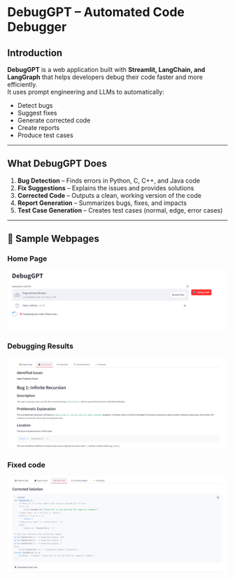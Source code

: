 # DebugGPT – Automated Code Debugger   

##  Introduction   
**DebugGPT** is a web application built with **Streamlit, LangChain, and LangGraph** that helps developers debug their code faster and more efficiently.  
It uses prompt engineering and LLMs to automatically:  
- Detect bugs  
- Suggest fixes  
- Generate corrected code  
- Create reports  
- Produce test cases  

---

## What DebugGPT Does   
1. **Bug Detection** – Finds errors in Python, C, C++, and Java code   
2. **Fix Suggestions** – Explains the issues and provides solutions   
3. **Corrected Code** – Outputs a clean, working version of the code   
4. **Report Generation** – Summarizes bugs, fixes, and impacts   
5. **Test Case Generation** – Creates test cases (normal, edge, error cases)   

---

## 🔹 Sample Webpages  

### Home Page  
![Home Page](images/input.png)  

### Debugging Results  
![Debugging Results](images/result.png)  

### Fixed code
![Fixed code](images/fixed_code.png)  

